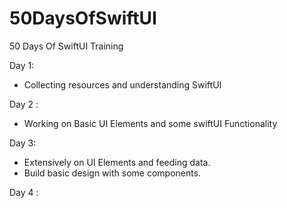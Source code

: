 # 50DaysOfSwiftUI
50 Days Of SwiftUI Training

Day 1:

* Collecting resources and understanding SwiftUI

Day 2 :

* Working on Basic UI Elements and some swiftUI Functionality

Day 3:

* Extensively on UI Elements and feeding data. 
* Build basic design with some components. 

Day 4 : 
